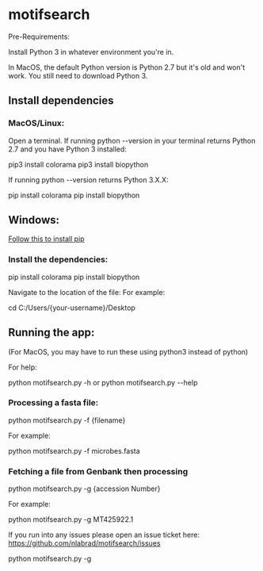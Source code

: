 # motifsearch

Pre-Requirements:

Install Python 3 in whatever environment you're in.

In MacOS, the default Python version is Python 2.7 but it's old and won't work. You still need to download Python 3.

## Install dependencies

### MacOS/Linux:

Open a terminal.
If running python --version in your terminal returns Python 2.7 and you have Python 3 installed:

pip3 install colorama
pip3 install biopython

If running python --version returns Python 3.X.X:

pip install colorama
pip install biopython

## Windows:

[Follow this to install pip](https://www.liquidweb.com/kb/install-pip-windows/)

### Install the dependencies:

pip install colorama
pip install biopython

Navigate to the location of the file:
For example:

cd C:/Users/{your-username}/Desktop



## Running the app:
(For MacOS, you may have to run these using python3 instead of python)

For help:

python motifsearch.py -h or python motifsearch.py --help
### Processing a fasta file:

python motifsearch.py -f {filename}

For example:

python motifsearch.py -f microbes.fasta

### Fetching a file from Genbank then processing

python motifsearch.py -g {accession Number}

For example:

python motifsearch.py -g MT425922.1


If you run into any issues please open an issue ticket here: https://github.com/nlabrad/motifsearch/issues

python motifsearch.py -g


